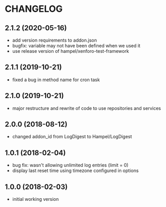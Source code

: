 CHANGELOG
=========

2.1.2 (2020-05-16)
------------------

* add version requirements to addon.json
* bugfix: variable may not have been defined when we used it
* use release version of hampel/xenforo-test-framework

2.1.1 (2019-10-21)
------------------

* fixed a bug in method name for cron task

2.1.0 (2019-10-21)
------------------

* major restructure and rewrite of code to use repositories and services

2.0.0 (2018-08-12)
------------------

* changed addon_id from LogDigest to Hampel/LogDigest

1.0.1 (2018-02-04)
------------------

* bug fix: wasn't allowing unlimited log entries (limit = 0)
* display last reset time using timezone configured in options

1.0.0 (2018-02-03)
------------------

* initial working version
